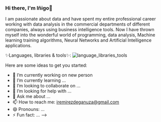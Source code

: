 ### Hi there, I'm Iñigo👋

I am passionate about data and have spent my entire professional career working with data analysis in the commercial departments of different companies, always using business intelligence tools. Now I have thrown myself into the wonderful world of programming, data analysis, Machine learning training algorithms, Neural Networks and Artificial Intelligence applications.

✨Languages, libraries & tools✨: ![language_libraries_tools](https://user-images.githubusercontent.com/101796802/184600378-6444ca29-2bcf-4213-95de-e9fca2b8763e.png)

Here are some ideas to get you started:

- 🔭 I’m currently working on new person
- 🌱 I’m currently learning ...
- 👯 I’m looking to collaborate on ...
- 🤔 I’m looking for help with ...
- 💬 Ask me about ...
- 📫 How to reach me: iremirezdeganuza@gmail.com
- 😄 Pronouns: ...
- ⚡ Fun fact: ...
-->
